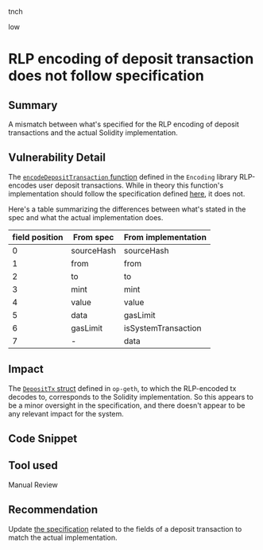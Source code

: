 tnch

low

# RLP encoding of deposit transaction does not follow specification

## Summary

A mismatch between what's specified for the RLP encoding of deposit transactions and the actual Solidity implementation.

## Vulnerability Detail

The [`encodeDepositTransaction` function](https://github.com/sherlock-audit/2023-01-optimism/blob/main/optimism/packages/contracts-bedrock/contracts/libraries/Encoding.sol#L22) defined in the `Encoding` library RLP-encodes user deposit transactions. While in theory this function's implementation should follow the specification defined [here](https://github.com/sherlock-audit/2023-01-optimism/blob/main/optimism/specs/deposits.md#the-deposited-transaction-type), it does not.

Here's a table summarizing the differences between what's stated in the spec and what the actual implementation does.

|field position|From spec|From implementation|
|-|-|-|
|0|sourceHash|sourceHash|
|1|from|from|
|2|to|to|
|3|mint|mint|
|4|value|value|
|5|data|gasLimit|
|6|gasLimit|isSystemTransaction|
|7|-|data|

## Impact

The [`DepositTx` struct](https://github.com/sherlock-audit/2023-01-optimism/blob/main/op-geth/core/types/deposit_tx.go#L27-L44) defined in `op-geth`, to which the RLP-encoded tx decodes to, corresponds to the Solidity implementation. So this appears to be a minor oversight in the specification, and there doesn't appear to be any relevant impact for the system.

## Code Snippet

## Tool used

Manual Review

## Recommendation

Update [the specification](https://github.com/sherlock-audit/2023-01-optimism/blob/main/optimism/specs/deposits.md#the-deposited-transaction-type) related to the fields of a deposit transaction to match the actual implementation.

